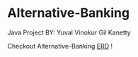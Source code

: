 # Alternative-Banking
Java Project BY:
Yuval Vinokur
Gil Kanetty

Checkout Alternative-Banking [ERD](https://github.com/Yuval-Vino/Alternative-Banking/blob/ce3b2aa5dd335a98ca20da2cd6849e090234057e/Alternative-Banking%20%20ERD.png) ! 
